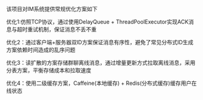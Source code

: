 该项目对IM系统提供常规优化方案如下

优化1:仿照TCP协议，通过使用DelayQueue + ThreadPoolExecutor实现ACK消息与超时重试机制，保证消息不丢不重

优化2：通过客户端+服务器双ID方案保证消息有序性，避免了常见分布式ID生成方案依赖时间造成的乱序问题

优化3：读扩散的方案存储群聊离线消息，通过增量更新方式拉取离线消息，采用分表方案，平衡存储成本和拉取速度

优化4：使用二级缓存方案，Caffeine(本地缓存) + Redis(分布式缓存)缓存用户在线状态
